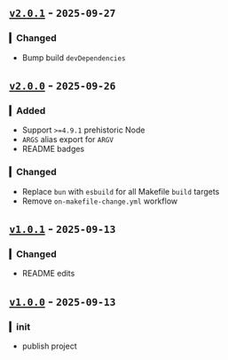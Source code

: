## [`v2.0.1`](https://github.com/fetchTe/globables/releases/tag/v2.0.1) - `2025-09-27`

### ▎Changed
+ Bump build `devDependencies`



## [`v2.0.0`](https://github.com/fetchTe/globables/releases/tag/v2.0.0) - `2025-09-26`

### ▎Added
+ Support `>=4.9.1` prehistoric Node
+ `ARGS` alias export for `ARGV`
+ README badges

### ▎Changed
+ Replace `bun` with `esbuild` for all Makefile `build` targets
+ Remove `on-makefile-change.yml` workflow



## [`v1.0.1`](https://github.com/fetchTe/globables/releases/tag/v1.0.1) - `2025-09-13`

### ▎Changed
+ README edits



## [`v1.0.0`](https://github.com/fetchTe/globables/releases/tag/v1.0.0) - `2025-09-13`

### ▎init
+ publish project
